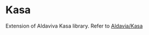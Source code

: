 Kasa
===
Extension of Aldaviva Kasa library.  Refer to [Aldavia/Kasa](https://github.com/Aldaviva/Kasa)
